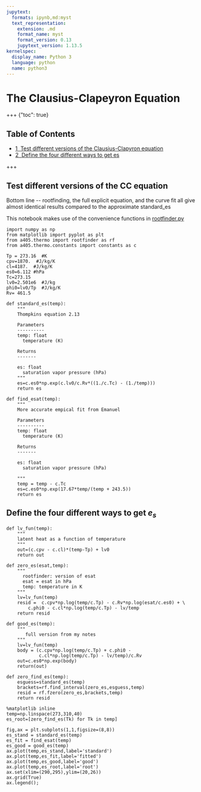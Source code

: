 ```yaml
---
jupytext:
  formats: ipynb,md:myst
  text_representation:
    extension: .md
    format_name: myst
    format_version: 0.13
    jupytext_version: 1.13.5
kernelspec:
  display_name: Python 3
  language: python
  name: python3
---
```


# The Clausius-Clapeyron Equation

+++ {"toc": true}

## Table of Contents
<div class="toc" style="margin-top: 1em;"><ul class="toc-item"><li><span><a href="#Test-different-versions-of-the-Clausius-Clapyron-equation" data-toc-modified-id="Test-different-versions-of-the-Clausius-Clapyron-equation-1"><span class="toc-item-num">1&nbsp;&nbsp;</span>Test different versions of the Clausius-Clapyron equation</a></span></li><li><span><a href="#Define-the-four-different-ways-to-get-es" data-toc-modified-id="Define-the-four-different-ways-to-get-es-2"><span class="toc-item-num">2&nbsp;&nbsp;</span>Define the four different ways to get es</a></span></li></ul></div>

+++

## Test different versions of the CC equation

Bottom line -- rootfinding, the full explicit equation, and the curve fit
all give almost identical results compared to the approximate standard_es

This notebook makes use of the convenience functions in [rootfinder.py](https://github.com/phaustin/atsc405_2018/blob/master/a405/thermo/rootfinder.py)

```{code-cell} ipython3
import numpy as np
from matplotlib import pyplot as plt
from a405.thermo import rootfinder as rf
from a405.thermo.constants import constants as c

Tp = 273.16  #K
cpv=1870.  #J/kg/K
cl=4187.  #J/kg/K
es0=6.112 #hPa
Tc=273.15
lv0=2.501e6  #J/kg
phi0=lv0/Tp  #J/kg/K
Rv= 461.5

def standard_es(temp):
    """
    Thompkins equation 2.13
    
    Parameters
    ----------
    temp: float
      temperature (K)
      
    Returns
    -------
    
    es: float
      saturation vapor pressure (hPa)
    """
    es=c.es0*np.exp(c.lv0/c.Rv*((1./c.Tc) - (1./temp)))
    return es

def find_esat(temp):
    """
    More accurate empical fit from Emanuel
    
    Parameters
    ----------
    temp: float
      temperature (K)
      
    Returns
    -------
    
    es: float
      saturation vapor pressure (hPa)
      
    """
    temp = temp - c.Tc
    es=c.es0*np.exp(17.67*temp/(temp + 243.5))
    return es
```

## Define the four different ways to get $e_s$

```{code-cell} ipython3
def lv_fun(temp):
    """
    latent heat as a function of temperature
    """
    out=(c.cpv - c.cl)*(temp-Tp) + lv0
    return out

def zero_es(esat,temp):
    """
      rootfinder: version of esat
      esat = esat in hPa
      temp: temperature in K
    """
    lv=lv_fun(temp)
    resid =  c.cpv*np.log(temp/c.Tp) - c.Rv*np.log(esat/c.es0) + \
        c.phi0 - c.cl*np.log(temp/c.Tp) - lv/temp
    return resid

def good_es(temp):
    """
       full version from my notes
    """
    lv=lv_fun(temp)
    body = (c.cpv*np.log(temp/c.Tp) + c.phi0 - 
            c.cl*np.log(temp/c.Tp) - lv/temp)/c.Rv
    out=c.es0*np.exp(body)
    return(out)

def zero_find_es(temp):
    esguess=standard_es(temp)
    brackets=rf.find_interval(zero_es,esguess,temp)
    resid = rf.fzero(zero_es,brackets,temp)
    return resid
```

```{code-cell} ipython3
%matplotlib inline
temp=np.linspace(273,310,40)
es_root=[zero_find_es(Tk) for Tk in temp]

fig,ax = plt.subplots(1,1,figsize=(8,8))
es_stand = standard_es(temp)
es_fit = find_esat(temp)
es_good = good_es(temp)
ax.plot(temp,es_stand,label='standard')
ax.plot(temp,es_fit,label='fitted')
ax.plot(temp,es_good,label='good')
ax.plot(temp,es_root,label='root')
ax.set(xlim=(290,295),ylim=(20,26))
ax.grid(True)
ax.legend();
```
